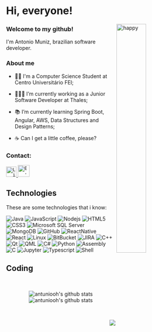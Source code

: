 # Hi, everyone!

<img align="right" width="40%" src="https://media1.tenor.com/images/758f1cd8cede9c3e4711306fc030f4ce/tenor.gif?itemid=14640055" alt="happy" />

### Welcome to my github!
<p>
  I'm Antonio Muniz, brazilian software developer.
</p>

### About me

- 👨‍🎓 I'm a Computer Science Student at Centro Universitário FEI;

- 👩🏻‍💻 I’m currently working as a Junior Software Developer at Thales;

- 📚 I’m currently learning Spring Boot, Angular, AWS, Data Structures and Design Patterns; 

- ☕ Can I get a little coffee, please?

### Contact:

<a href="https://www.linkedin.com/in/antuniooh/">
  <code><img alt="Linkedin" width="28" src="https://cdn1.iconfinder.com/data/icons/logotypes/32/square-linkedin-256.png" /></code>
</a>

<a href="mailto:antonio.gustavo92@gmail.com">
  <code><img alt="E-mail" width="32" src="https://cdn3.iconfinder.com/data/icons/logos-brands-3/24/logo_brand_brands_logos_gmail-256.png" /></code>
</a>

## Technologies

These are some technologies that i know:

![Java](https://img.shields.io/badge/-Java-007396?style=flat-square&logo=java)
![JavaScript](https://img.shields.io/badge/-JavaScript-black?style=flat-square&logo=javascript)
![Nodejs](https://img.shields.io/badge/-Nodejs-339933?style=flat-square&logo=Node.js&logoColor=white)
![HTML5](https://img.shields.io/badge/-HTML5-E34F26?style=flat-square&logo=html5&logoColor=white)
![CSS3](https://img.shields.io/badge/-CSS3-1572B6?style=flat-square&logo=css3)
![Microsoft SQL Server](https://img.shields.io/badge/-SQL%20Server-CC2927?style=flat-square&logo=microsoft-sql-server&logoColor=white)
![MongoDB](https://img.shields.io/badge/-MongoDB-black?style=flat-square&logo=mongodb)
![GitHub](https://img.shields.io/badge/-GitHub-181717?style=flat-square&logo=github)
![ReactNative](https://img.shields.io/badge/React_Native-20232A?style=flat-square&logo=react&logoColor=61DAFB)
![React](https://img.shields.io/badge/React-20232A?style=flat-square&logo=react&logoColor=61DAFB)
![Linux](https://img.shields.io/badge/Linux%20-%23F37626.svg?&style=flat-square&logo=Linux&logoColor=white)
![BitBucket](https://img.shields.io/badge/-BitBucket-darkblue?style=flat-square&logo=bitbucket)
![JIRA](https://img.shields.io/badge/-JIRA-0052CC?style=flat-square&logo=jira)
![C++](https://img.shields.io/badge/-C++-007ACC?style=flat-square&logo=cplusplus&logoColor=white)
![Qt](https://img.shields.io/badge/-Qt-339933?style=flat-square&logo=qt&logoColor=white)
![QML](https://img.shields.io/badge/-QML-0052CC?style=flat-square&logo=qml)
![C#](https://img.shields.io/badge/-CSharp-E34F26?style=flat-square&logo=c#&logoColor=white)
![Python](https://img.shields.io/badge/-Python-007ACC?style=flat-square&logo=python&logoColor=white)
![Assembly](https://img.shields.io/badge/-Assembly-339933?style=flat-square&logo=Assembly&logoColor=white)
![C](https://img.shields.io/badge/C-00599C?style=flat-square&logo=c&logoColor=white)
![Jupyter](https://img.shields.io/badge/Jupyter%20-%23F37626.svg?&style=flat-square&logo=Jupyter&logoColor=white)
![Typescript](https://img.shields.io/badge/Typescript%20-%23F37626.svg?&style=flat-square&logo=Typescript&logoColor=white)
![Shell](https://img.shields.io/badge/-Shell-339933?style=flat-square&logo=shell&logoColor=blue)

## Coding

<br/>

<p align="center">
  <img src="https://github-readme-stats.vercel.app/api?username=antuniooh&show_icons=true&theme=dark" alt="antuniooh's github stats" />
  <img src="https://github-readme-stats.vercel.app/api/top-langs/?username=antuniooh&layout=compact&exclude_repo=DatabaseAnalysisProject,FacialRecognitionProject,ClassroomProject&langs_count=6&theme=dark" alt="antuniooh's github stats" />
</p>

<br/>

<p align="right">
  <a href="#">
      <img src="https://visitor-badge.glitch.me/badge?page_id=antuniooh.antuniooh" />
   </a>
</p>
  
